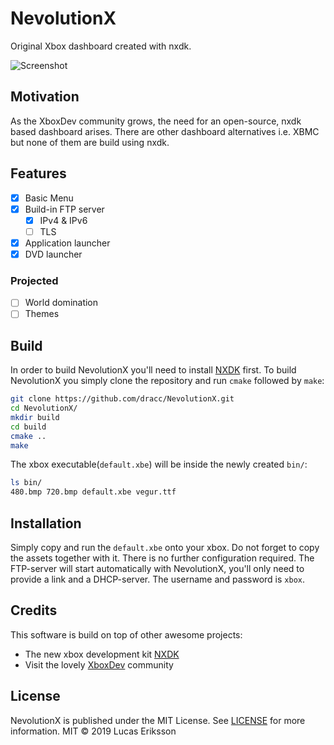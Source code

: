 # NevolutionX
Original Xbox dashboard created with nxdk.

![Screenshot](https://en.wikipedia.org/wiki/Hammer_and_sickle#/media/File:Hammer_and_sickle_red_on_transparent.svg "Screenshot")

## Motivation
As the XboxDev community grows, the need for an open-source, nxdk based dashboard arises. There are other dashboard alternatives i.e. XBMC but none of them are build using nxdk.

## Features
- [x] Basic Menu
- [x] Build-in FTP server
	- [x] IPv4 & IPv6
	- [ ] TLS
- [x] Application launcher
- [x] DVD launcher

### Projected
- [ ] World domination 
- [ ] Themes

## Build

In order to build NevolutionX you'll need to install [NXDK](https://github.com/XboxDev/nxdk) first.
To build NevolutionX you simply clone the repository and run `cmake` followed by `make`:
```sh
git clone https://github.com/dracc/NevolutionX.git
cd NevolutionX/
mkdir build
cd build
cmake ..
make
```
The xbox executable(`default.xbe`) will be inside the newly created `bin/`:
```sh
ls bin/
480.bmp 720.bmp default.xbe vegur.ttf
```
## Installation
Simply copy and run the `default.xbe` onto your xbox. 
Do not forget to copy the assets together with it.
There is no further configuration required. The FTP-server will start automatically with NevolutionX, you'll only need to provide a link and a DHCP-server. The username and password  is `xbox`.

## Credits

This software is build on top of other awesome projects:
- The new xbox development kit [NXDK](https://github.com/XboxDev/nxdk)
- Visit the lovely [XboxDev](https://github.com/XboxDev/XboxDev) community
## License
 NevolutionX is published under the MIT License. See [LICENSE](LICENSE) for more information.
 MIT © 2019 Lucas Eriksson

